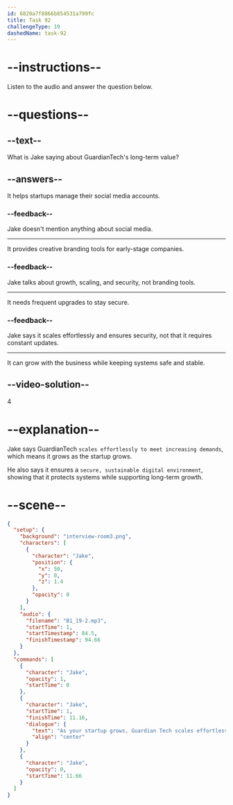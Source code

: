 ```yaml
---
id: 6820a7f8866b854531a799fc
title: Task 92
challengeType: 19
dashedName: task-92
---
```


<!-- (Audio) Jake: As your startup grows, GuardianTech scales effortlessly to meet increasing demands, ensuring a secure, sustainable digital environment. -->

# --instructions--

Listen to the audio and answer the question below.

# --questions--

## --text--

What is Jake saying about GuardianTech's long-term value?

## --answers--

It helps startups manage their social media accounts.

### --feedback--

Jake doesn't mention anything about social media.

---

It provides creative branding tools for early-stage companies.

### --feedback--

Jake talks about growth, scaling, and security, not branding tools.

---

It needs frequent upgrades to stay secure.

### --feedback--

Jake says it scales effortlessly and ensures security, not that it requires constant updates.

---

It can grow with the business while keeping systems safe and stable.

## --video-solution--

4

# --explanation--

Jake says GuardianTech `scales effortlessly to meet increasing demands`, which means it grows as the startup grows.

He also says it ensures a `secure, sustainable digital environment`, showing that it protects systems while supporting long-term growth.

# --scene--

```json
{
  "setup": {
    "background": "interview-room3.png",
    "characters": [
      {
        "character": "Jake",
        "position": {
          "x": 50,
          "y": 0,
          "z": 1.4
        },
        "opacity": 0
      }
    ],
    "audio": {
      "filename": "B1_19-2.mp3",
      "startTime": 1,
      "startTimestamp": 84.5,
      "finishTimestamp": 94.66
    }
  },
  "commands": [
    {
      "character": "Jake",
      "opacity": 1,
      "startTime": 0
    },
    {
      "character": "Jake",
      "startTime": 1,
      "finishTime": 11.16,
      "dialogue": {
        "text": "As your startup grows, Guardian Tech scales effortlessly to meet increasing demands ensuring a secure, sustainable digital environment.",
        "align": "center"
      }
    },
    {
      "character": "Jake",
      "opacity": 0,
      "startTime": 11.66
    }
  ]
}
```
